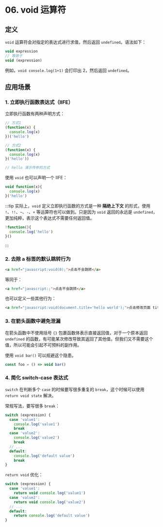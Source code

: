 # 06. void 运算符

## 定义

`void` 运算符会对指定的表达式进行求值，然后返回 `undefined`。语法如下：
```js
void expression
// 等效于
void (expression)
```

例如，`void console.log(1+1)` 会打印出 2，然后返回 `undefined`。

## 应用场景

### 1. 立即执行函数表达式（IIFE）

立即执行函数有两种声明方式：
```js
// 方式1
(function(x) {
  console.log(x)
})('hello')

// 方式2
(function(x) {
  console.log(x)
}('hello'))

// hello 演示传参的方式
```

使用 `void` 也可以声明一个 IIFE：
```js
void function(x){
  console.log(x)
}('hello')
```

:::tip
实际上，`void` 定义立即执行函数的方式是一种 **隔绝上下文** 的形式，使用 `!`、`!!`、`~`、`-`、`+` 等运算符也可以做到。只是因为 `void` 返回的永远是 `undefined`，更加纯粹，表示这个表达式不需要任何返回值。
```js
!function(){
  console.log('hello')
}()
```
:::

### 2. 去除 a 标签的默认跳转行为

```html
<a href="javascript:void(0);">点击不会跳转</a>
```
等同于：
```html
<a href="javascript:;">点击不会跳转</a>
```
也可以定义一些其他行为：
```html
<a href="javascript:void(document.title='hello world');">点击修改页面 title</a>
```

### 3. 在箭头函数中避免泄漏

在箭头函数中不使用括号 `{}` 包裹函数体表示直接返回值，对于一个原本返回 `undefined` 的函数，有可能某次修改导致其返回了其他值，但我们又不需要这个值，所以可能会引起不可预料的副作用。

使用 `void bar()` 可以规避这个隐患。
```js
const foo = () => void bar()
```

### 4. 简化 switch-case 表达式

`switch` 在判断多个 `case` 的时候要写很多重复的 `break`，这个时候可以使用 `return void state` 解决。

常规写法，要写很多 `break`：
```js
switch (expression) {
  case 'value1':
    console.log('value1')
    break
  case 'value2':
    console.log('value2')
    break
  // ...
  default:
    console.log('default value')
    break
}
```

`return void` 优化：
```js
switch (expression) {
  case 'value1':
    return void console.log('value1')
  case 'value2':
    return void console.log('value2')
  // ...
  default:
    return console.log('default value')
}
```